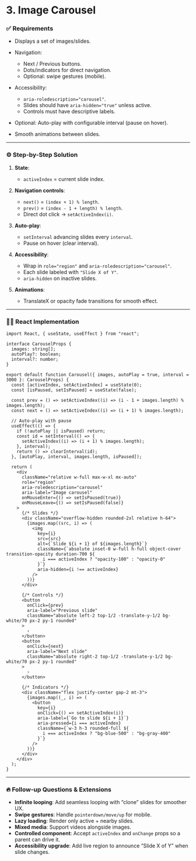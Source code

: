 # **3. Image Carousel**

### ✅ Requirements

* Displays a set of images/slides.
* Navigation:

  * Next / Previous buttons.
  * Dots/indicators for direct navigation.
  * Optional: swipe gestures (mobile).
* Accessibility:

  * `aria-roledescription="carousel"`.
  * Slides should have `aria-hidden="true"` unless active.
  * Controls must have descriptive labels.
* Optional: Auto-play with configurable interval (pause on hover).
* Smooth animations between slides.

---

### ⚙️ Step-by-Step Solution

1. **State**:

   * `activeIndex` = current slide index.
2. **Navigation controls**:

   * `next()` = `(index + 1) % length`.
   * `prev()` = `(index - 1 + length) % length`.
   * Direct dot click → `setActiveIndex(i)`.
3. **Auto-play**:

   * `setInterval` advancing slides every `interval`.
   * Pause on hover (clear interval).
4. **Accessibility**:

   * Wrap in `role="region"` and `aria-roledescription="carousel"`.
   * Each slide labeled with `"Slide X of Y"`.
   * `aria-hidden` on inactive slides.
5. **Animations**:

   * TranslateX or opacity fade transitions for smooth effect.

---

### 🧑‍💻 React Implementation

```tsx
import React, { useState, useEffect } from "react";

interface CarouselProps {
  images: string[];
  autoPlay?: boolean;
  interval?: number;
}

export default function Carousel({ images, autoPlay = true, interval = 3000 }: CarouselProps) {
  const [activeIndex, setActiveIndex] = useState(0);
  const [isPaused, setIsPaused] = useState(false);

  const prev = () => setActiveIndex((i) => (i - 1 + images.length) % images.length);
  const next = () => setActiveIndex((i) => (i + 1) % images.length);

  // Auto-play with pause
  useEffect(() => {
    if (!autoPlay || isPaused) return;
    const id = setInterval(() => {
      setActiveIndex((i) => (i + 1) % images.length);
    }, interval);
    return () => clearInterval(id);
  }, [autoPlay, interval, images.length, isPaused]);

  return (
    <div
      className="relative w-full max-w-xl mx-auto"
      role="region"
      aria-roledescription="carousel"
      aria-label="Image carousel"
      onMouseEnter={() => setIsPaused(true)}
      onMouseLeave={() => setIsPaused(false)}
    >
      {/* Slides */}
      <div className="overflow-hidden rounded-2xl relative h-64">
        {images.map((src, i) => (
          <img
            key={i}
            src={src}
            alt={`Slide ${i + 1} of ${images.length}`}
            className={`absolute inset-0 w-full h-full object-cover transition-opacity duration-700 ${
              i === activeIndex ? "opacity-100" : "opacity-0"
            }`}
            aria-hidden={i !== activeIndex}
          />
        ))}
      </div>

      {/* Controls */}
      <button
        onClick={prev}
        aria-label="Previous slide"
        className="absolute left-2 top-1/2 -translate-y-1/2 bg-white/70 px-2 py-1 rounded"
      >
        ‹
      </button>
      <button
        onClick={next}
        aria-label="Next slide"
        className="absolute right-2 top-1/2 -translate-y-1/2 bg-white/70 px-2 py-1 rounded"
      >
        ›
      </button>

      {/* Indicators */}
      <div className="flex justify-center gap-2 mt-3">
        {images.map((_, i) => (
          <button
            key={i}
            onClick={() => setActiveIndex(i)}
            aria-label={`Go to slide ${i + 1}`}
            aria-pressed={i === activeIndex}
            className={`w-3 h-3 rounded-full ${
              i === activeIndex ? "bg-blue-500" : "bg-gray-400"
            }`}
          />
        ))}
      </div>
    </div>
  );
}
```

---

### 🔥 Follow-up Questions & Extensions

* **Infinite looping**: Add seamless looping with “clone” slides for smoother UX.
* **Swipe gestures**: Handle `pointerdown/move/up` for mobile.
* **Lazy loading**: Render only active + nearby slides.
* **Mixed media**: Support videos alongside images.
* **Controlled component**: Accept `activeIndex` and `onChange` props so a parent can drive it.
* **Accessibility upgrade**: Add live region to announce “Slide X of Y” when slide changes.
